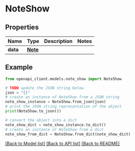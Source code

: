 # NoteShow


## Properties

Name | Type | Description | Notes
------------ | ------------- | ------------- | -------------
**data** | [**Note**](Note.md) |  | 

## Example

```python
from openapi_client.models.note_show import NoteShow

# TODO update the JSON string below
json = "{}"
# create an instance of NoteShow from a JSON string
note_show_instance = NoteShow.from_json(json)
# print the JSON string representation of the object
print(NoteShow.to_json())

# convert the object into a dict
note_show_dict = note_show_instance.to_dict()
# create an instance of NoteShow from a dict
note_show_from_dict = NoteShow.from_dict(note_show_dict)
```
[[Back to Model list]](../README.md#documentation-for-models) [[Back to API list]](../README.md#documentation-for-api-endpoints) [[Back to README]](../README.md)


